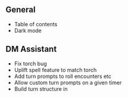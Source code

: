 ## General

- Table of contents
- Dark mode

## DM Assistant
- Fix torch bug
- Uplift spell feature to match torch
- Add turn prompts to roll encounters etc
- Allow custom turn prompts on a given timer
- Build turn structure in
